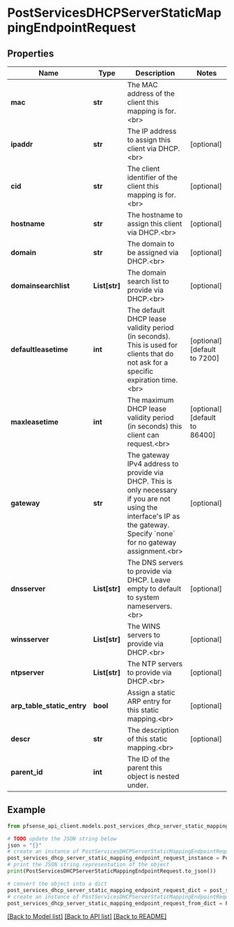 # PostServicesDHCPServerStaticMappingEndpointRequest


## Properties

Name | Type | Description | Notes
------------ | ------------- | ------------- | -------------
**mac** | **str** | The MAC address of the client this mapping is for.&lt;br&gt; | 
**ipaddr** | **str** | The IP address to assign this client via DHCP.&lt;br&gt; | [optional] 
**cid** | **str** | The client identifier of the client this mapping is for.&lt;br&gt; | [optional] 
**hostname** | **str** | The hostname to assign this client via DHCP.&lt;br&gt; | [optional] 
**domain** | **str** | The domain to be assigned via DHCP.&lt;br&gt; | [optional] 
**domainsearchlist** | **List[str]** | The domain search list to provide via DHCP.&lt;br&gt; | [optional] 
**defaultleasetime** | **int** | The default DHCP lease validity period (in seconds). This is used for clients that do not ask for a specific expiration time.&lt;br&gt; | [optional] [default to 7200]
**maxleasetime** | **int** | The maximum DHCP lease validity period (in seconds) this client can request.&lt;br&gt; | [optional] [default to 86400]
**gateway** | **str** | The gateway IPv4 address to provide via DHCP. This is only necessary if you are not using the interface&#39;s IP as the gateway. Specify &#x60;none&#x60; for no gateway assignment.&lt;br&gt; | [optional] 
**dnsserver** | **List[str]** | The DNS servers to provide via DHCP. Leave empty to default to system nameservers.&lt;br&gt; | [optional] 
**winsserver** | **List[str]** | The WINS servers to provide via DHCP.&lt;br&gt; | [optional] 
**ntpserver** | **List[str]** | The NTP servers to provide via DHCP.&lt;br&gt; | [optional] 
**arp_table_static_entry** | **bool** | Assign a static ARP entry for this static mapping.&lt;br&gt; | [optional] 
**descr** | **str** | The description of this static mapping.&lt;br&gt; | [optional] 
**parent_id** | **int** | The ID of the parent this object is nested under. | 

## Example

```python
from pfsense_api_client.models.post_services_dhcp_server_static_mapping_endpoint_request import PostServicesDHCPServerStaticMappingEndpointRequest

# TODO update the JSON string below
json = "{}"
# create an instance of PostServicesDHCPServerStaticMappingEndpointRequest from a JSON string
post_services_dhcp_server_static_mapping_endpoint_request_instance = PostServicesDHCPServerStaticMappingEndpointRequest.from_json(json)
# print the JSON string representation of the object
print(PostServicesDHCPServerStaticMappingEndpointRequest.to_json())

# convert the object into a dict
post_services_dhcp_server_static_mapping_endpoint_request_dict = post_services_dhcp_server_static_mapping_endpoint_request_instance.to_dict()
# create an instance of PostServicesDHCPServerStaticMappingEndpointRequest from a dict
post_services_dhcp_server_static_mapping_endpoint_request_from_dict = PostServicesDHCPServerStaticMappingEndpointRequest.from_dict(post_services_dhcp_server_static_mapping_endpoint_request_dict)
```
[[Back to Model list]](../README.md#documentation-for-models) [[Back to API list]](../README.md#documentation-for-api-endpoints) [[Back to README]](../README.md)


